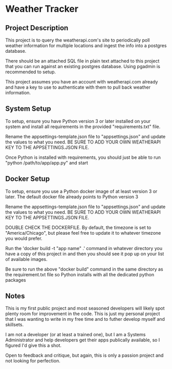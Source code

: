 # Weather Tracker


## Project Description

This project is to query the weatherapi.com's site to periodically poll weather information for multiple locations and ingest the info into a postgres database.

There should be an attached SQL file in plain text attached to this project that you can run against an existing postgres database. Using pgadmin is recommended to setup.

This project assumes you have an account with weatherapi.com already and have a key to use to authenticate with them to pull back weather information.

## System Setup
To setup, ensure you have Python version 3 or later installed on your system and install all requirements in the provided "requirements.txt" file.

Rename the appsettings-template.json file to "appsettings.json" and update the values to what you need. BE SURE TO ADD YOUR OWN WEATHERAPI KEY TO THE APPSETTINGS.JSON FILE.

Once Python is installed with requirements, you should just be able to run "python /path/to/app/app.py" and start 

## Docker Setup
To setup, ensure you use a Python docker image of at least version 3 or later. The default docker file already points to Python version 3

Rename the appsettings-template.json file to "appsettings.json" and update the values to what you need. BE SURE TO ADD YOUR OWN WEATHERAPI KEY TO THE APPSETTINGS.JSON FILE.

DOUBLE CHECK THE DOCKERFILE. By default, the timezone is set to "America/Chicago", but please feel free to update it to whatever timezone you would prefer.

Run the 'docker build -t "app name" .' command in whatever directory you have a copy of this project in and then you should see it pop up on your list of available images.

Be sure to run the above "docker build" command in the same directory as the requirement.txt file so Python installs with all the dedicated python packages


## Notes

This is my first public project and most seasoned developers will likely spot plenty room for improvement in the code. This is just my personal project that I was wanting to write in my free time and to futher develop myself and skillsets. 

I am not a developer (or at least a trained one), but I am a Systems Administrator and help developers get their apps publically available, so I figured I'd give this a shot.

Open to feedback and critique, but again, this is only a passion project and not looking for perfection. 